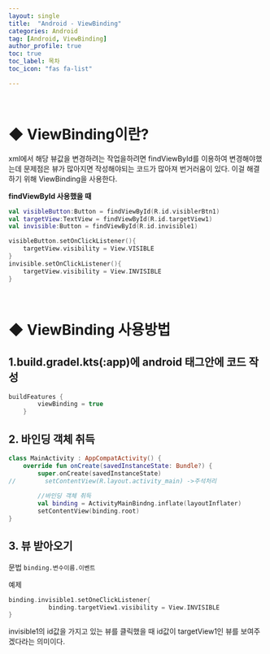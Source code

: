 ```yaml
---
layout: single
title:  "Android - ViewBinding"
categories: Android
tag: [Android, ViewBinding]
author_profile: true
toc: true
toc_label: 목차
toc_icon: "fas fa-list"

---
```


<br>









# ◆ ViewBinding이란?

xml에서 해당 뷰값을 변경하려는 작업을하려면 findViewById를 이용하여 변경해야했는데 문제점은 뷰가 많아지면 작성해야되는 코드가 많아져 번거러움이 있다. 이걸 해결하기 위해 ViewBinding을 사용한다.

**findViewById 사용했을 때**

```kotlin
val visibleButton:Button = findViewById(R.id.visiblerBtn1)
val targetView:TextView = findViewById(R.id.targetView1)
val invisible:Button = findViewById(R.id.invisible1)

visibleButton.setOnClickListener(){
    targetView.visibility = View.VISIBLE
}
invisible.setOnClickListener(){
    targetView.visibility = View.INVISIBLE
}
```

<br>









# ◆ ViewBinding 사용방법



## 1.build.gradel.kts(:app)에 android 태그안에 코드 작성

```kotlin
buildFeatures {
        viewBinding = true
    }
```



## 2. 바인딩 객체 취득

```kotlin
class MainActivity : AppCompatActivity() {
    override fun onCreate(savedInstanceState: Bundle?) {
        super.onCreate(savedInstanceState)
//        setContentView(R.layout.activity_main) ->주석처리
	
        //바인딩 객체 취득
        val binding = ActivityMainBindng.inflate(layoutInflater)
        setContentView(binding.root)
}
```



## 3. 뷰 받아오기

문법 ``binding.변수이름.이벤트``

예제

```kotlin
binding.invisible1.setOneClickListener{
           binding.targetView1.visibility = View.INVISIBLE
}
```

invisible1의 id값을 가지고 있는 뷰를 클릭했을 때 id값이 targetView1인 뷰를 보여주겠다라는 의미이다.





